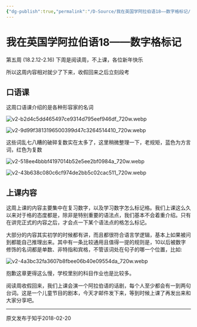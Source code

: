 ```yaml
---
{"dg-publish":true,"permalink":"/D-Source/我在英国学阿拉伯语18——数字格标记/","created":"2024-01-28T22:56:38.016+08:00"}
---
```



# 我在英国学阿拉伯语18——数字格标记

第五周 (18.2.12-2.16) 下周是阅读周，不上课，各位新年快乐

  

所以这周内容相对就少了下来，收假回来之后立刻段考

## 口语课

这周口语课介绍的是各种形容家的名词

![v2-b2d4c5dd465497ce9314d795eef946df_720w.webp](/img/user/B-Attachment/v2-b2d4c5dd465497ce9314d795eef946df_720w.webp)

![v2-9d99f3813196500399d47c3264514410_720w.webp](/img/user/B-Attachment/v2-9d99f3813196500399d47c3264514410_720w.webp)

这些词乱七八糟的破碎复数实在太多了，这里稍微整理一下，老规矩，蓝色为方言词，红色为复数

![v2-518ee4bbbf4197014b52e5ee2bf0984a_720w.webp](/img/user/B-Attachment/v2-518ee4bbbf4197014b52e5ee2bf0984a_720w.webp)

![v2-43b638c080c6cf974de2bb5c02cac511_720w.webp](/img/user/B-Attachment/v2-43b638c080c6cf974de2bb5c02cac511_720w.webp)

  
## 上课内容

这周上课的内容主要集中在复习数字，以及学习数字怎么标记格。我们上课这么久以来对于格的态度都是，除非是特别重要的语法点，我们基本不会着重介绍。只有在讲完正式的内容之后，才会点一下某个语法点的格怎么标记。

  

大部分的内容其实初学的时候都有讲，而且都很符合语言学逻辑，基本上如果被问到都能自己推理出来。其中有一条比较通用且值得一提的规则是，10以后被数字修饰的名词都是单数、非特指和宾格，不管该词处在句子的哪一个位置，比如:

![v2-4a3bc32fa3607b8fbee06b40e09554da_720w.webp](/img/user/B-Attachment/v2-4a3bc32fa3607b8fbee06b40e09554da_720w.webp)

抱歉这章更得这么慢，学校里别的科目作业也是比较多。

  

阅读周收假回来，我们上课会演一个阿拉伯语的话剧，每个人至少都会有一到两句台词。这是一个儿童节目的剧本，今天才邮件发下来，等到时候上课了再发出来和大家分享吧。

---
原文发布于知乎2018-02-20
